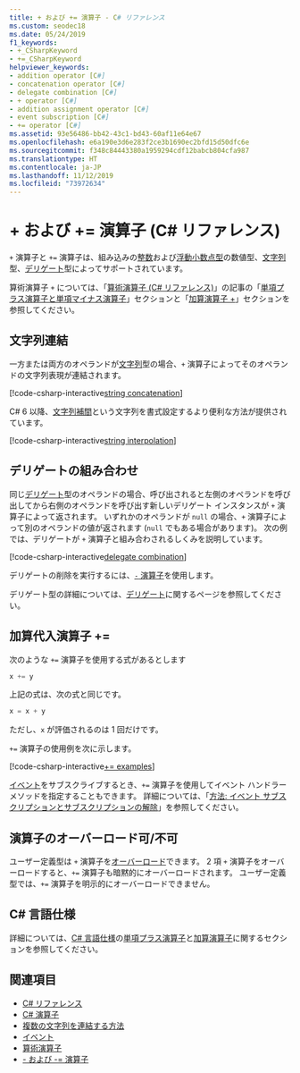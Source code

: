 ```yaml
---
title: + および += 演算子 - C# リファレンス
ms.custom: seodec18
ms.date: 05/24/2019
f1_keywords:
- +_CSharpKeyword
- +=_CSharpKeyword
helpviewer_keywords:
- addition operator [C#]
- concatenation operator [C#]
- delegate combination [C#]
- + operator [C#]
- addition assignment operator [C#]
- event subscription [C#]
- += operator [C#]
ms.assetid: 93e56486-bb42-43c1-bd43-60af11e64e67
ms.openlocfilehash: e6a190e3d6e283f2ce3b1690ec2bfd15d50dfc6e
ms.sourcegitcommit: f348c84443380a1959294cdf12babcb804cfa987
ms.translationtype: HT
ms.contentlocale: ja-JP
ms.lasthandoff: 11/12/2019
ms.locfileid: "73972634"
---
```

# <a name="-and--operators-c-reference"></a>+ および += 演算子 (C# リファレンス)

`+` 演算子と `+=` 演算子は、組み込みの[整数](../builtin-types/integral-numeric-types.md)および[浮動小数点型](../builtin-types/floating-point-numeric-types.md)の数値型、[文字列](../builtin-types/reference-types.md#the-string-type)型、[デリゲート](../builtin-types/reference-types.md#the-delegate-type)型によってサポートされています。

算術演算子 `+` については、「[算術演算子 (C# リファレンス)](arithmetic-operators.md)」の記事の「[単項プラス演算子と単項マイナス演算子](arithmetic-operators.md#unary-plus-and-minus-operators)」セクションと「[加算演算子 +](arithmetic-operators.md#addition-operator-)」セクションを参照してください。

## <a name="string-concatenation"></a>文字列連結

一方または両方のオペランドが[文字列](../builtin-types/reference-types.md#the-string-type)型の場合、`+` 演算子によってそのオペランドの文字列表現が連結されます。

[!code-csharp-interactive[string concatenation](~/samples/csharp/language-reference/operators/AdditionOperator.cs#AddStrings)]

C# 6 以降、[文字列補間](../tokens/interpolated.md)という文字列を書式設定するより便利な方法が提供されています。

[!code-csharp-interactive[string interpolation](~/samples/csharp/language-reference/operators/AdditionOperator.cs#UseStringInterpolation)]

## <a name="delegate-combination"></a>デリゲートの組み合わせ

同じ[デリゲート](../builtin-types/reference-types.md#the-delegate-type)型のオペランドの場合、呼び出されると左側のオペランドを呼び出してから右側のオペランドを呼び出す新しいデリゲート インスタンスが `+` 演算子によって返されます。 いずれかのオペランドが `null` の場合、`+` 演算子によって別のオペランドの値が返されます (`null` でもある場合があります)。 次の例では、デリゲートが `+` 演算子と組み合わされるしくみを説明しています。

[!code-csharp-interactive[delegate combination](~/samples/csharp/language-reference/operators/AdditionOperator.cs#AddDelegates)]

デリゲートの削除を実行するには、[`-` 演算子](subtraction-operator.md#delegate-removal)を使用します。

デリゲート型の詳細については、[デリゲート](../../programming-guide/delegates/index.md)に関するページを参照してください。

## <a name="addition-assignment-operator-"></a>加算代入演算子 +=

次のような `+=` 演算子を使用する式があるとします

```csharp
x += y
```

上記の式は、次の式と同じです。

```csharp
x = x + y
```

ただし、`x` が評価されるのは 1 回だけです。

`+=` 演算子の使用例を次に示します。

[!code-csharp-interactive[+= examples](~/samples/csharp/language-reference/operators/AdditionOperator.cs#AddAndAssign)]

[イベント](../keywords/event.md)をサブスクライブするとき、`+=` 演算子を使用してイベント ハンドラー メソッドを指定することもできます。 詳細については、「[方法: イベント サブスクリプションとサブスクリプションの解除](../../programming-guide/events/how-to-subscribe-to-and-unsubscribe-from-events.md)」を参照してください。

## <a name="operator-overloadability"></a>演算子のオーバーロード可/不可

ユーザー定義型は `+` 演算子を[オーバーロード](operator-overloading.md)できます。 2 項 `+` 演算子をオーバーロードすると、`+=` 演算子も暗黙的にオーバーロードされます。 ユーザー定義型では、`+=` 演算子を明示的にオーバーロードできません。

## <a name="c-language-specification"></a>C# 言語仕様

詳細については、[C# 言語仕様](~/_csharplang/spec/introduction.md)の[単項プラス演算子](~/_csharplang/spec/expressions.md#unary-plus-operator)と[加算演算子](~/_csharplang/spec/expressions.md#addition-operator)に関するセクションを参照してください。

## <a name="see-also"></a>関連項目

- [C# リファレンス](../index.md)
- [C# 演算子](index.md)
- [複数の文字列を連結する方法](../../how-to/concatenate-multiple-strings.md)
- [イベント](../../programming-guide/events/index.md)
- [算術演算子](arithmetic-operators.md)
- [- および -= 演算子](subtraction-operator.md)
